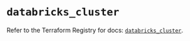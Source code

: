 # `databricks_cluster`

Refer to the Terraform Registry for docs: [`databricks_cluster`](https://registry.terraform.io/providers/databricks/databricks/1.71.0/docs/resources/cluster).
